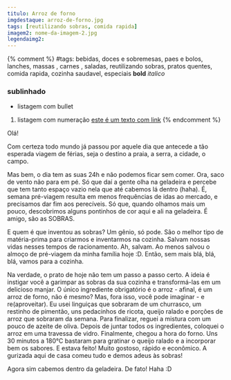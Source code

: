 ```yaml
---
titulo: Arroz de forno
imgdestaque: arroz-de-forno.jpg
tags: [reutilizando sobras, comida rapida]
imagem2: nome-da-imagem-2.jpg
legendaimg2: 
---
```

{% comment %}
#tags: bebidas, doces e sobremesas, paes e bolos, lanches, massas , carnes , saladas, reutilizando sobras, pratos quentes, comida rapida, cozinha saudavel, especiais
**bold**
*italico*
### sublinhado
* listagem com bullet
1. listagem com numeração
[este é um texto com link](https://www.enderecodolink.com)
{% endcomment %}

Olá!

Com certeza todo mundo já passou por aquele dia que antecede a tão esperada viagem de férias, seja o destino a praia, a serra, a cidade, o campo.

Mas bem, o dia tem as suas 24h e não podemos ficar sem comer. Ora, saco de vento não para em pé. Só que daí a gente olha na geladeira e percebe que tem tanto espaço vazio nela que até cabemos lá dentro (haha). É, semana pré-viagem resulta em menos frequências de idas ao mercado, e precisamos dar fim aos perecíveis. Só que, quando olhamos mais um pouco, descobrimos alguns pontinhos de cor aqui e ali na geladeira. É amigo, são as SOBRAS.

E quem é que inventou as sobras? Um gênio, só pode. São o melhor tipo de matéria-prima para criarmos e inventarmos na cozinha. Salvam nossas vidas nesses tempos de racionamento. Ah, salvam. Ao menos salvou o almoço de pré-viagem da minha família hoje :D. Então, sem mais blá, blá, blá, vamos para a cozinha.

Na verdade, o prato de hoje não tem um passo a passo certo. A ideia é instigar você a garimpar as sobras da sua cozinha e transformá-las em um delicioso manjar. O único ingrediente obrigatório é o arroz - afinal, é um arroz de forno, não é mesmo? Mas, fora isso, você pode imaginar - e re(aproveitar). Eu usei linguiças que sobraram de um churrasco, um restinho de pimentão, uns pedacinhos de ricota, queijo ralado e porções de arroz que sobraram da semana. Para finalizar, reguei a mistura com um pouco de azeite de oliva. Depois de juntar todos os ingredientes, coloquei o arroz em uma travessa de vidro. Finalmente, chegou a hora do forno. Uns 30 minutos a 180°C bastaram para gratinar o queijo ralado e a incorporar bem os sabores. E estava feito! Muito gostoso, rápido e econômico. A gurizada aqui de casa comeu tudo e demos adeus às sobras! 

Agora sim cabemos dentro da geladeira. De fato! Haha :D


